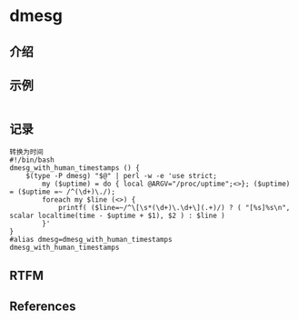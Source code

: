 
# dmesg 

## 介绍


## 示例

```text

```

## 记录

   
    转换为时间
    #!/bin/bash
    dmesg_with_human_timestamps () {
        $(type -P dmesg) "$@" | perl -w -e 'use strict;
            my ($uptime) = do { local @ARGV="/proc/uptime";<>}; ($uptime) = ($uptime =~ /^(\d+)\./);
            foreach my $line (<>) {
                printf( ($line=~/^\[\s*(\d+)\.\d+\](.+)/) ? ( "[%s]%s\n", scalar localtime(time - $uptime + $1), $2 ) : $line )
            }'
    }
    #alias dmesg=dmesg_with_human_timestamps
    dmesg_with_human_timestamps


## RTFM



## References


